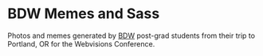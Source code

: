 BDW Memes and Sass
=======================

Photos and memes generated by <a href="http://bdw.colorado.edu/about-us/" target="_blank">BDW</a> post-grad students from their trip to Portland, OR for the Webvisions Conference.